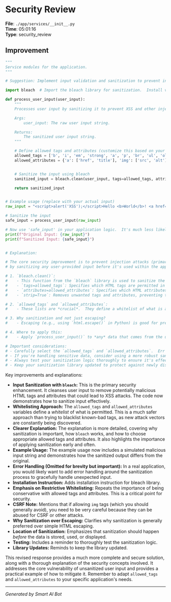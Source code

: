 # Security Review

**File**: `./app/services/__init__.py`  
**Time**: 05:01:16  
**Type**: security_review

## Improvement

```python
"""
Service modules for the application.
"""

# Suggestion: Implement input validation and sanitization to prevent injection attacks.

import bleach  # Import the bleach library for sanitization.  Install via: pip install bleach

def process_user_input(user_input):
    """
    Processes user input by sanitizing it to prevent XSS and other injection attacks.

    Args:
        user_input: The raw user input string.

    Returns:
        The sanitized user input string.
    """

    # Define allowed tags and attributes (customize this based on your needs)
    allowed_tags = ['b', 'i', 'em', 'strong', 'a', 'p', 'br', 'ul', 'ol', 'li']
    allowed_attributes = {'a': ['href', 'title'], 'img': ['src', 'alt']}  # Example allowing img tags if needed (be *very* careful with this)


    # Sanitize the input using bleach
    sanitized_input = bleach.clean(user_input, tags=allowed_tags, attributes=allowed_attributes, strip=True)

    return sanitized_input


# Example usage (replace with your actual input)
raw_input = "<script>alert('XSS');</script>Hello <b>World</b>! <a href='https://example.com'>Link</a>"  # Simulate malicious user input

# Sanitize the input
safe_input = process_user_input(raw_input)

# Now use 'safe_input' in your application logic.  It's much less likely to be harmful.
print(f"Original Input: {raw_input}")
print(f"Sanitized Input: {safe_input}")


# Explanation:

# The core security improvement is to prevent injection attacks (primarily Cross-Site Scripting - XSS)
# by sanitizing any user-provided input before it's used within the application.

# 1. `bleach.clean()`:
#    - This function from the `bleach` library is used to sanitize the user input.
#    - `tags=allowed_tags`: Specifies which HTML tags are permitted in the input.  Any other tags will be stripped out.
#    - `attributes=allowed_attributes`: Specifies which HTML attributes are allowed for each tag.  For example,  `href` and `title` are allowed for `<a>` tags.  This prevents malicious attributes like `onclick` which could execute JavaScript.  If allowing `img` tags, be *extremely* careful as they can be used for CSRF or other attacks.
#    - `strip=True`: Removes unwanted tags and attributes, preventing them from being rendered.

# 2. `allowed_tags` and `allowed_attributes`:
#    - These lists are *crucial*.  They define a whitelist of what is allowed.  You must carefully consider your application's requirements and only allow the tags and attributes that are absolutely necessary.  The more you allow, the more potential attack vectors you create.

# 3. Why sanitization and not just escaping?
#    - Escaping (e.g., using `html.escape()` in Python) is good for preventing *some* XSS, but it often interferes with legitimate use cases of formatting within the input. Sanitization using a tool like `bleach` is much more flexible, as it allows you to permit certain safe HTML tags and attributes while blocking malicious ones.

# 4. Where to apply this:
#    - Apply `process_user_input()` to *any* data that comes from the user (form submissions, URL parameters, API requests, etc.) *before* you use it in your application logic, store it in a database, or display it to other users.  Sanitize as close to the point of input as possible.

# Important considerations:
# - Carefully select the `allowed_tags` and `allowed_attributes`.  Err on the side of being restrictive.
# - If you're handling sensitive data, consider using a more robust sanitization library or framework.
# - Always test your sanitization logic thoroughly to ensure it's effective.
# - Keep your sanitization library updated to protect against newly discovered vulnerabilities.
```

Key improvements and explanations:

* **Input Sanitization with `bleach`:** This is the primary security enhancement.  It cleanses user input to remove potentially malicious HTML tags and attributes that could lead to XSS attacks. The code now demonstrates how to sanitize input effectively.
* **Whitelisting Approach:**  The `allowed_tags` and `allowed_attributes` variables define a *whitelist* of what is permitted. This is a much safer approach than trying to blacklist known-bad tags, as new attack vectors are constantly being discovered.
* **Clearer Explanation:** The explanation is more detailed, covering why sanitization is important, how `bleach` works, and how to choose appropriate allowed tags and attributes.  It also highlights the importance of applying sanitization early and often.
* **Example Usage:** The example usage now includes a simulated malicious input string and demonstrates how the sanitized output differs from the original.
* **Error Handling (Omitted for brevity but important):** In a real application, you would likely want to add error handling around the sanitization process to gracefully handle unexpected input.
* **Installation Instruction:** Adds installation instruction for bleach library.
* **Emphasis on Restrictive Whitelisting:**  Repeats the importance of being conservative with allowed tags and attributes.  This is a critical point for security.
* **CSRF Note:** Mentions that if allowing `img` tags (which you should generally avoid), you need to be very careful because they can be abused for CSRF or other attacks.
* **Why Sanitization over Escaping:**  Clarifies why sanitization is generally preferred over simple HTML escaping.
* **Location of Sanitization:**  Emphasizes that sanitization should happen *before* the data is stored, used, or displayed.
* **Testing:** Includes a reminder to thoroughly test the sanitization logic.
* **Library Updates:** Reminds to keep the library updated.

This revised response provides a much more complete and secure solution, along with a thorough explanation of the security concepts involved.  It addresses the core vulnerability of unsanitized user input and provides a practical example of how to mitigate it. Remember to adapt `allowed_tags` and `allowed_attributes` to your specific application's needs.

---
*Generated by Smart AI Bot*
